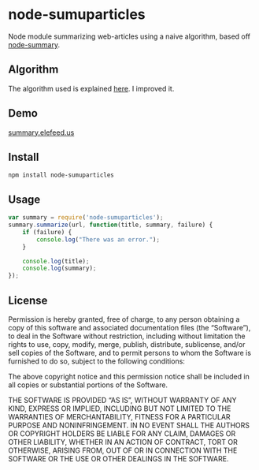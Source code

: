 # node-sumuparticles
Node module summarizing web-articles using a naive algorithm, based off [node-summary](https://github.com/jbrooksuk/node-summary/).

## Algorithm
The algorithm used is explained [here](http://thetokenizer.com/2013/04/28/build-your-own-summary-tool/). I improved it.

## Demo

[summary.elefeed.us](https://summary.elefeed.us/)

## Install

```
npm install node-sumuparticles
```

## Usage
    
```javascript
var summary = require('node-sumuparticles');
summary.summarize(url, function(title, summary, failure) {
	if (failure) {
		console.log("There was an error.");
	}

    console.log(title);
	console.log(summary);
});
```

## License

Permission is hereby granted, free of charge, to any person obtaining a copy of this software and associated documentation files (the “Software”), to deal in the Software without restriction, including without limitation the rights to use, copy, modify, merge, publish, distribute, sublicense, and/or sell copies of the Software, and to permit persons to whom the Software is furnished to do so, subject to the following conditions:

The above copyright notice and this permission notice shall be included in all copies or substantial portions of the Software.

THE SOFTWARE IS PROVIDED “AS IS”, WITHOUT WARRANTY OF ANY KIND, EXPRESS OR IMPLIED, INCLUDING BUT NOT LIMITED TO THE WARRANTIES OF MERCHANTABILITY, FITNESS FOR A PARTICULAR PURPOSE AND NONINFRINGEMENT. IN NO EVENT SHALL THE AUTHORS OR COPYRIGHT HOLDERS BE LIABLE FOR ANY CLAIM, DAMAGES OR OTHER LIABILITY, WHETHER IN AN ACTION OF CONTRACT, TORT OR OTHERWISE, ARISING FROM, OUT OF OR IN CONNECTION WITH THE SOFTWARE OR THE USE OR OTHER DEALINGS IN THE SOFTWARE.
